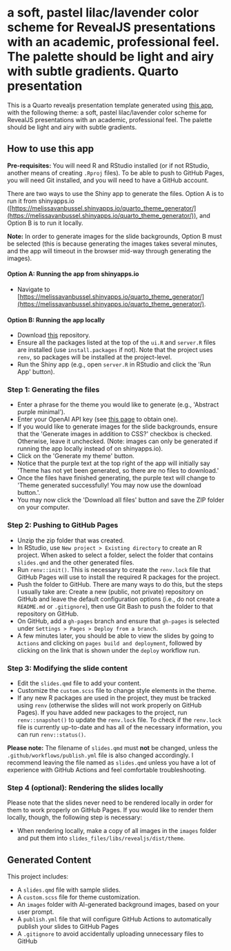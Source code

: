 # a soft, pastel lilac/lavender color scheme for RevealJS presentations with an academic, professional feel. The palette should be light and airy with subtle gradients. Quarto presentation

This is a Quarto revealjs presentation template generated using [this app](https://github.com/melissavanbussel/theme-generator), with the following theme:
a soft, pastel lilac/lavender color scheme for RevealJS presentations with an academic, professional feel. The palette should be light and airy with subtle gradients.
## How to use this app

**Pre-requisites:** You will need R and RStudio installed (or if not RStudio, another means of creating `.Rproj` files). To be able to push to GitHub Pages, you will need Git installed, and you will need to have a GitHub account. 

There are two ways to use the Shiny app to generate the files. Option A is to run it from shinyapps.io ([https://melissavanbussel.shinyapps.io/quarto_theme_generator/](https://melissavanbussel.shinyapps.io/quarto_theme_generator/)), and Option B is to run it locally. 

**Note:** In order to generate images for the slide backgrounds, Option B must be selected (this is because generating the images takes several minutes, and the app will timeout in the browser mid-way through generating the images). 

#### Option A: Running the app from shinyapps.io 

* Navigate to [https://melissavanbussel.shinyapps.io/quarto_theme_generator/](https://melissavanbussel.shinyapps.io/quarto_theme_generator/).

#### Option B: Running the app locally

* Download [this](https://github.com/melissavanbussel/theme-generator) repository.
* Ensure all the packages listed at the top of the `ui.R` and `server.R` files are installed (use `install.packages` if not). Note that the project uses `renv`, so packages will be installed at the project-level.
* Run the Shiny app (e.g., open `server.R` in RStudio and click the 'Run App' button).

### Step 1: Generating the files

* Enter a phrase for the theme you would like to generate (e.g., 'Abstract purple minimal').
* Enter your OpenAI API key (see [this page](https://openai.com/index/openai-api/) to obtain one).
* If you would like to generate images for the slide backgrounds, ensure that the 'Generate images in addition to CSS?' checkbox is checked. Otherwise, leave it unchecked. (Note: images can only be generated if running the app locally instead of on shinyapps.io).
* Click on the 'Generate my theme' button.
* Notice that the purple text at the top right of the app will initially say 'Theme has not yet been generated, so there are no files to download.'
* Once the files have finished generating, the purple text will change to 'Theme generated successfully! You may now use the download button.'.
* You may now click the 'Download all files' button and save the ZIP folder on your computer. 

### Step 2: Pushing to GitHub Pages 

* Unzip the zip folder that was created. 
* In RStudio, use `New project > Existing directory` to create an R project. When asked to select a folder, select the folder that contains `slides.qmd` and the other generated files.
* Run `renv::init()`. This is necessary to create the `renv.lock` file that GitHub Pages will use to install the required R packages for the project. 
* Push the folder to GitHub. There are many ways to do this, but the steps I usually take are: Create a new (public, not private) repository on GitHub and leave the default configuration options (i.e., do not create a `README.md` or `.gitignore`), then use Git Bash to push the folder to that repository on GitHub. 
* On GitHub, add a `gh-pages` branch and ensure that `gh-pages` is selected under `Settings > Pages > Deploy from a branch`.
* A few minutes later, you should be able to view the slides by going to `Actions` and clicking on `pages build and deployment`, followed by clicking on the link that is shown under the `deploy` workflow run.

### Step 3: Modifying the slide content

* Edit the `slides.qmd` file to add your content.
* Customize the `custom.scss` file to change style elements in the theme. 
* If any new R packages are used in the project, they must be tracked using `renv` (otherwise the slides will not work properly on GitHub Pages). If you have added new packages to the project, run `renv::snapshot()` to update the `renv.lock` file. To check if the `renv.lock` file is currently up-to-date and has all of the necessary information, you can run `renv::status()`. 

**Please note:** The filename of `slides.qmd` must **not** be changed, unless the `.github/workflows/publish.yml` file is also changed accordingly. I recommend leaving the file named as `slides.qmd` unless you have a lot of experience with GitHub Actions and feel comfortable troubleshooting.

### Step 4 (optional): Rendering the slides locally

Please note that the slides never need to be rendered locally in order for them to work properly on GitHub Pages. If you would like to render them locally, though, the following step is necessary: 

* When rendering locally, make a copy of all images in the `images` folder and put them into `slides_files/libs/revealjs/dist/theme`.

## Generated Content

This project includes:
- A `slides.qmd` file with sample slides.
- A `custom.scss` file for theme customization.
- An `images` folder with AI-generated background images, based on your user prompt.
- A `publish.yml` file that will configure GitHub Actions to automatically publish your slides to GitHub Pages
- A `.gitignore` to avoid accidentally uploading unnecessary files to GitHub


